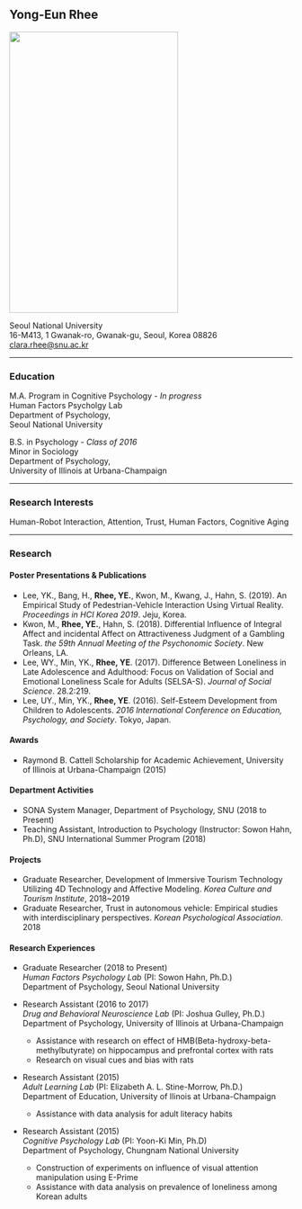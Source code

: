 ## Yong-Eun Rhee <br>
<img src="https://user-images.githubusercontent.com/46808882/55851871-9637ba00-5b95-11e9-99ba-5525417d0a95.jpg" width="300" height="500"> <br>

Seoul National University <br>
16-M413, 1 Gwanak-ro, Gwanak-gu, Seoul, Korea 08826 <br>
<clara.rhee@snu.ac.kr> <br>
* * *

### Education <br>
M.A. Program in Cognitive Psychology - *In progress* <br>
Human Factors Psycholgy Lab <br>
Department of Psychology, <br>
Seoul National University <br>

B.S. in Psychology - *Class of 2016* <br>
Minor in Sociology <br>
Department of Psychology, <br>
University of Illinois at Urbana-Champaign <br>
* * *

### Research Interests <br>
Human-Robot Interaction, Attention, Trust, Human Factors, Cognitive Aging <br>
* * *

### Research <br>
#### Poster Presentations & Publications <br>
* Lee, YK., Bang, H., **Rhee, YE.**, Kwon, M., Kwang, J., Hahn, S. (2019). An Empirical Study of Pedestrian-Vehicle Interaction Using Virtual Reality. _Proceedings in HCI Korea 2019_. Jeju, Korea. <br>
* Kwon, M., **Rhee, YE.**, Hahn, S. (2018). Differential Influence of Integral Affect and incidental Affect on Attractiveness Judgment of a Gambling Task. _the 59th Annual Meeting of the Psychonomic Society_. New Orleans, LA. <br>
* Lee, WY., Min, YK., **Rhee, YE**. (2017). Difference Between Loneliness in Late Adolescence and Adulthood: Focus on Validation of Social and Emotional Loneliness Scale for Adults (SELSA-S). _Journal of Social Science_. 28.2:219. <br>
* Lee, UY., Min, YK., **Rhee, YE**. (2016). Self-Esteem Development from Children to Adolescents. _2016 International Conference on Education, Psychology, and Society_. Tokyo, Japan. <br>

#### Awards <br>
* Raymond B. Cattell Scholarship for Academic Achievement, University of Illinois at Urbana-Champaign (2015) <br>

#### Department Activities <br>
* SONA System Manager, Department of Psychology, SNU (2018 to Present) <br>
* Teaching Assistant, Introduction to Psychology (Instructor: Sowon Hahn, Ph.D), SNU International Summer Program (2018) <br>

#### Projects <br>
* Graduate Researcher, Development of Immersive Tourism Technology Utilizing 4D Technology and Affective Modeling. _Korea Culture and Tourism Institute_, 2018~2019 <br>
*  Graduate Researcher, Trust in autonomous vehicle: Empirical studies with interdisciplinary perspectives. _Korean Psychological Association_. 2018 <br>

#### Research Experiences <br>
* Graduate Researcher (2018 to Present) <br>
_Human Factors Psychology Lab_ (PI: Sowon Hahn, Ph.D.) <br>
Department of Psychology, Seoul National University <br>

* Research Assistant (2016 to 2017) <br>
_Drug and Behavioral Neuroscience Lab_ (PI: Joshua Gulley, Ph.D.) <br>
Department of Psychology, University of Illinois at Urbana-Champaign <br>
  * Assistance with research on effect of HMB(Beta-hydroxy-beta-methylbutyrate) on hippocampus and prefrontal cortex with rats <br>
  * Research on visual cues and bias with rats <br>
  
* Research Assistant (2015) <br>
_Adult Learning Lab_ (PI: Elizabeth A. L. Stine-Morrow, Ph.D.) <br>
Department of Education, University of Ilinois at Urbana-Champaign <br>
  * Assistance with data analysis for adult literacy habits
  
* Research Assistant (2015) <br>
_Cognitive Psychology Lab_ (PI: Yoon-Ki Min, Ph.D) <br>
Department of Psychology, Chungnam National University <br>
  * Construction of experiments on influence of visual attention manipulation using E-Prime
  * Assistance with data analysis on prevalence of loneliness among Korean adults


